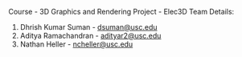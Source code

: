 Course - 3D Graphics and Rendering
Project - Elec3D
Team Details:
1. Dhrish Kumar Suman - dsuman@usc.edu
2. Aditya Ramachandran - adityar2@usc.edu
3. Nathan Heller - ncheller@usc.edu
